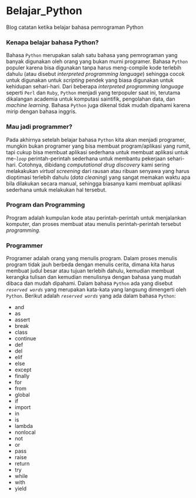 # Belajar_Python
Blog catatan ketika belajar bahasa pemrograman Python

### Kenapa belajar bahasa Python?
Bahasa `Python` merupakan salah satu bahasa yang pemrograman yang banyak digunakan oleh orang yang bukan murni programer. Bahasa `Python` populer karena bisa digunakan tanpa harus meng-compile kode terlebih dahulu (atau disebut *interpreted programming language*) sehingga cocok untuk digunakan untuk *scripting* pendek yang biasa digunakan untuk kehidupan sehari-hari. Dari beberapa *interpreted programming language* seperti `Perl` dan `Ruby`, `Python` menjadi yang terpopuler saat ini, terutama dikalangan academia untuk komputasi saintifik, pengolahan data, dan *machine learning*. Bahasa `Python` juga dikenal tidak mudah dipahami karena mirip dengan bahasa inggris.

### Mau jadi programmer?
Pada akhirnya setelah belajar bahasa `Python` kita akan menjadi programer, mungkin bukan programer yang bisa membuat program/aplikasi yang rumit, tapi cukup bisa membuat aplikasi sederhana untuk membuat aplikasi untuk me-*`loop`* perintah-perintah sederhana untuk membantu pekerjaan sehari-hari. Cotohnya, dibidang *computational drug discovery* kami sering melakakukan *virtual screening* dari rausan atau ribuan senyawa yang harus dioptimasi terlebih dahulu (*data cleaning*) yang sangat memakan waktu apa bila dilakukan secara manual, sehingga biasanya kami membuat aplikasi sederhana untuk melakukan hal tersebut. 

### Program dan Programming
Program adalah kumpulan kode atau perintah-perintah untuk menjalankan komputer, dan proses membuat atau menulis perintah-perintah tersebut *programming*.

### Programmer 
Programer adalah orang yang menulis program. Dalam proses menulis program tidak jauh berbeda dengan menulis cerita, dimana kita harus membuat judul besar atau tujuan terlebih dahulu, kemudian membuat kerangka tulisan dan kemudian menulisnya dengan bahasa yang mudah dibaca dan mudah dipahami. Dalam bahasa `Python` ada yang disebut *`reserved words`* yang merupakan kata-kata yang langsung dimengerti oleh `Python`. Berikut adalah *`reserved words`* yang ada dalam bahasa `Python`:
- and
- as
- assert
- break
- class
- continue
- def
- del
- elif
- else
- except
- finally
- for
- from
- global
- if
- import
- in
- is
- lambda
- nonlocal
- not
- or
- pass
- raise
- return
- try
- while
- with
- yield
